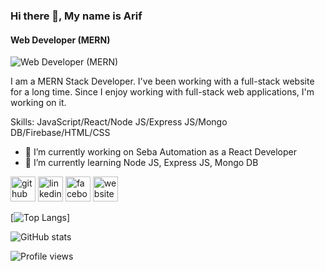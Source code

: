 ### Hi there 👋, My name is Arif
#### Web Developer (MERN)
![Web Developer (MERN)](https://media.licdn.com/dms/image/D5616AQFWT0_r09X9kA/profile-displaybackgroundimage-shrink_350_1400/0/1672371054623?e=1677715200&v=beta&t=2rEn3lrsrNR0IV1loveJGp7ZmNB64RU5kbdrGYpdwsg)

I am a MERN Stack Developer. I've been working with a full-stack website for a long time. Since I enjoy working with full-stack web applications, I'm working on it.

Skills: JavaScript/React/Node JS/Express JS/Mongo DB/Firebase/HTML/CSS

- 🔭 I’m currently working on Seba Automation as a React Developer 
- 🌱 I’m currently learning Node JS, Express JS, Mongo DB 


[<img src='https://cdn.jsdelivr.net/npm/simple-icons@3.0.1/icons/github.svg' alt='github' height='40'>](https://github.com/arifmia1129)  [<img src='https://cdn.jsdelivr.net/npm/simple-icons@3.0.1/icons/linkedin.svg' alt='linkedin' height='40'>](https://www.linkedin.com/in/https://www.linkedin.com/in/arifmia/)  [<img src='https://cdn.jsdelivr.net/npm/simple-icons@3.0.1/icons/facebook.svg' alt='facebook' height='40'>](https://www.facebook.com/https://www.facebook.com/mdarif1109)  [<img src='https://cdn.jsdelivr.net/npm/simple-icons@3.0.1/icons/icloud.svg' alt='website' height='40'>](https://arifmia.netlify.app)  

[![Top Langs](https://github-readme-stats.vercel.app/api/top-langs/?username=arifmia1129)]

![GitHub stats](https://github-readme-stats.vercel.app/api?username=arifmia1129&show_icons=true&count_private=true)  

![Profile views](https://gpvc.arturio.dev/arifmia1129)  
